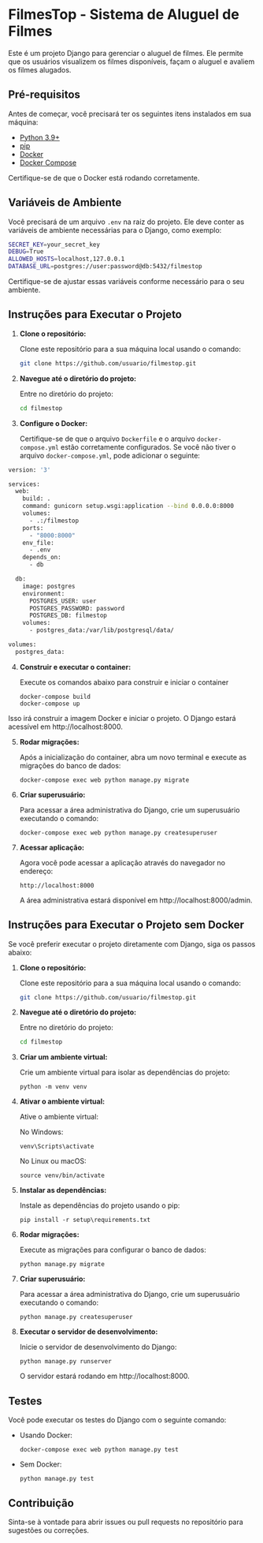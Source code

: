 # FilmesTop - Sistema de Aluguel de Filmes

Este é um projeto Django para gerenciar o aluguel de filmes. Ele permite que os usuários visualizem os filmes disponíveis, façam o aluguel e avaliem os filmes alugados.

## Pré-requisitos

Antes de começar, você precisará ter os seguintes itens instalados em sua máquina:

- [Python 3.9+](https://www.python.org/downloads/)
- [pip](https://pip.pypa.io/en/stable/installation/)
- [Docker](https://docs.docker.com/get-docker/)
- [Docker Compose](https://docs.docker.com/compose/install/)

Certifique-se de que o Docker está rodando corretamente.

## Variáveis de Ambiente

Você precisará de um arquivo `.env` na raiz do projeto. Ele deve conter as variáveis de ambiente necessárias para o Django, como exemplo:

```bash
SECRET_KEY=your_secret_key
DEBUG=True
ALLOWED_HOSTS=localhost,127.0.0.1
DATABASE_URL=postgres://user:password@db:5432/filmestop
```


Certifique-se de ajustar essas variáveis conforme necessário para o seu ambiente.

## Instruções para Executar o Projeto

1. **Clone o repositório:**

   Clone este repositório para a sua máquina local usando o comando:

   ```bash
   git clone https://github.com/usuario/filmestop.git

2. **Navegue até o diretório do projeto:**

    Entre no diretório do projeto: 
    ```bash
    cd filmestop

3. **Configure o Docker:**

    Certifique-se de que o arquivo `Dockerfile` e o arquivo `docker-compose.yml` estão corretamente configurados. Se você não tiver o arquivo `docker-compose.yml`, pode adicionar o seguinte:

```bash
version: '3'

services:
  web:
    build: .
    command: gunicorn setup.wsgi:application --bind 0.0.0.0:8000
    volumes:
      - .:/filmestop
    ports:
      - "8000:8000"
    env_file:
      - .env
    depends_on:
      - db

  db:
    image: postgres
    environment:
      POSTGRES_USER: user
      POSTGRES_PASSWORD: password
      POSTGRES_DB: filmestop
    volumes:
      - postgres_data:/var/lib/postgresql/data/

volumes:
  postgres_data:

```
4. **Construir e executar o container:**

    Execute os comandos abaixo para construir e iniciar o container

    ```
    docker-compose build
    docker-compose up
Isso irá construir a imagem Docker e iniciar o projeto. O Django estará acessível em http://localhost:8000.

5. **Rodar migrações:**

    Após a inicialização do container, abra um novo terminal e execute as migrações do banco de dados:

    ```
    docker-compose exec web python manage.py migrate

6. **Criar superusuário:**

    Para acessar a área administrativa do Django, crie um superusuário executando o comando: 

    ```
    docker-compose exec web python manage.py createsuperuser

7. **Acessar aplicação:**

    Agora você pode acessar a aplicação através do navegador no endereço:

    ```
    http://localhost:8000
    ```
    A área administrativa estará disponível em http://localhost:8000/admin.

## Instruções para Executar o Projeto sem Docker
Se você preferir executar o projeto diretamente com Django, siga os passos abaixo:

1. **Clone o repositório:**

   Clone este repositório para a sua máquina local usando o comando:

   ```bash
   git clone https://github.com/usuario/filmestop.git

2. **Navegue até o diretório do projeto:**

    Entre no diretório do projeto: 
    ```bash
    cd filmestop
3. **Criar um ambiente virtual:**

    Crie um ambiente virtual para isolar as dependências do projeto:

    ```
    python -m venv venv

4. **Ativar o ambiente virtual:**


    Ative o ambiente virtual:

    No Windows:
    ```
    venv\Scripts\activate
    ```
    No Linux ou macOS:
    ```
    source venv/bin/activate
    ```
5. **Instalar as dependências:**

    Instale as dependências do projeto usando o pip:

    ```
    pip install -r setup\requirements.txt
    ```
6. **Rodar migrações:**

    Execute as migrações para configurar o banco de dados:
    ```
    python manage.py migrate
    ```

7. **Criar superusuário:**

    Para acessar a área administrativa do Django, crie um superusuário executando o comando:
    ```
    python manage.py createsuperuser
    ```
7. **Executar o servidor de desenvolvimento:**

    Inicie o servidor de desenvolvimento do Django:
    ```
    python manage.py runserver
    ```
    O servidor estará rodando em http://localhost:8000.

## Testes

Você pode executar os testes do Django com o seguinte comando:

- Usando Docker:
    ```
    docker-compose exec web python manage.py test
    ```
- Sem Docker:
    ```
    python manage.py test
    ```
## Contribuição
Sinta-se à vontade para abrir issues ou pull requests no repositório para sugestões ou correções.